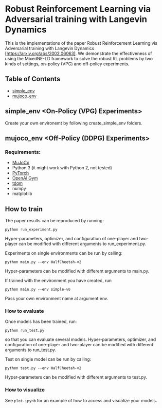 # Robust Reinforcement Learning via Adversarial training with Langevin Dynamics

This is the implementations of the paper Robust Reinforcement Learning via Adversarial training with Langevin Dynamics [https://arxiv.org/abs/2002.06063]. We demonstrate the effectiveness of using the MixedNE-LD framework to solve the robust RL problems by two kinds of settings, on-policy (VPG) and off-policy experiments.

## Table of Contents
- [simple_env](#simple_env) 
- [mujoco_env](#mujoco_env) 

## simple_env <On-Policy (VPG) Experiments>
Create your own environemt by following create_simple_env folders.

## mujoco_env <Off-Policy (DDPG) Experiments>
### Requirements:
* [MuJoCo](http://mujoco.org)
* Python 3 (it might work with Python 2, not tested)
* [PyTorch](http://pytorch.org/)
* [OpenAI Gym](https://github.com/openai/gym)
* [tdqm](https://github.com/tqdm/tqdm)
* numpy
* matplotlib


## How to train
The paper results can be reproduced by running:
```
python run_experiment.py
```
Hyper-parameters, optimizer, and configuration of one-player and two-player can be modified with different arguments to run_experiment.py.

Experiments on single environments can be run by calling:
```
python main.py --env HalfCheetah-v2
```
Hyper-parameters can be modified with different arguments to main.py.

If trained with the environment you have created, run
```
python main.py --env simple-v0
```
Pass your own environment name at argument env.

### How to evaluate
Once models has been trained, run:
```
python run_test.py
```
so that you can evaluate several models. Hyper-parameters, optimizer, and configuration of one-player and two-player can be modified with different arguments to run_test.py.

Test on single model can be run by calling:
```
python test.py --env HalfCheetah-v2
```
Hyper-parameters can be modified with different arguments to test.py.

### How to visualize

See `plot.ipynb` for an example of how to access and visualize your models.

